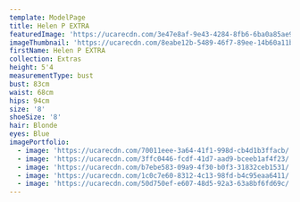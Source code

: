 ```yaml
---
template: ModelPage
title: Helen P EXTRA
featuredImage: 'https://ucarecdn.com/3e47e8af-9e43-4284-8fb6-6ba0a85ae97e/'
imageThumbnail: 'https://ucarecdn.com/8eabe12b-5489-46f7-89ee-14b60a11b5a3/'
firstName: Helen P EXTRA
collection: Extras
height: 5'4
measurementType: bust
bust: 83cm
waist: 68cm
hips: 94cm
size: '8'
shoeSize: '8'
hair: Blonde
eyes: Blue
imagePortfolio:
  - image: 'https://ucarecdn.com/70011eee-3a64-41f1-998d-cb4d1b3ffacb/'
  - image: 'https://ucarecdn.com/3ffc0446-fcdf-41d7-aad9-bceeb1af4f23/'
  - image: 'https://ucarecdn.com/b7ebe583-09a9-4f30-b0f3-31832ceb1531/'
  - image: 'https://ucarecdn.com/1c0c7e60-8312-4c13-98fd-b4c95eaa6411/'
  - image: 'https://ucarecdn.com/50d750ef-e607-48d5-92a3-63a8bf6fd69c/'
---
```


